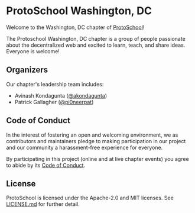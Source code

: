 # ProtoSchool Washington, DC

Welcome to the Washington, DC chapter of [ProtoSchool](https://proto.school)!

The Protoschool Washington, DC chapter is a group of people passionate about the decentralized web and excited to learn, teach, and share ideas. Everyone is welcome!

## Organizers

Our chapter's leadership team includes: 
* Avinash Kondagunta ([@akondagunta](https://github.com/akondagunta))
* Patrick Gallagher ([@pi0neerpat](https://github.com/pi0neerpat))

## Code of Conduct

In the interest of fostering an open and welcoming environment, we as
contributors and maintainers pledge to making participation in our project and
our community a harassment-free experience for everyone.

By participating in this project (online and at live chapter events) you agree to abide by its [Code of Conduct](./CODE_OF_CONDUCT.md).

## License

ProtoSchool is licensed under the Apache-2.0 and MIT licenses. See [LICENSE.md](https://github.com/protoschool/seattle/blob/master/LICENSE.md) for further detail.
